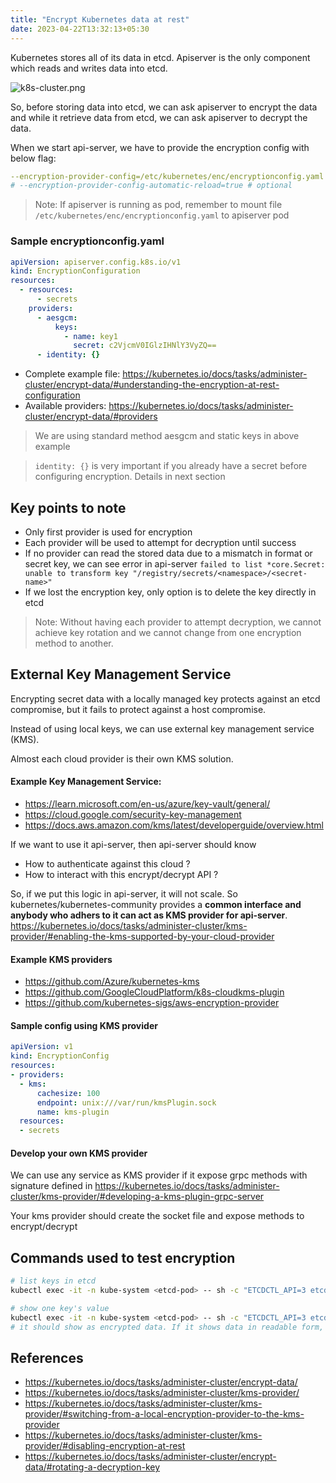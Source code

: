 ```yaml
---
title: "Encrypt Kubernetes data at rest"
date: 2023-04-22T13:32:13+05:30
---
```


Kubernetes stores all of its data in etcd. Apiserver is the only component which reads and writes data into etcd.

![k8s-cluster.png](/k8s-cluster.png)

So, before storing data into etcd, we can ask apiserver to encrypt the data and while it retrieve data from etcd, we can ask apiserver to decrypt the data.

When we start api-server, we have to provide the encryption config with below flag:
```yaml
--encryption-provider-config=/etc/kubernetes/enc/encryptionconfig.yaml
# --encryption-provider-config-automatic-reload=true # optional
```

> Note: If apiserver is running as pod, remember to mount file `/etc/kubernetes/enc/encryptionconfig.yaml` to apiserver pod

### Sample encryptionconfig.yaml
```yaml
apiVersion: apiserver.config.k8s.io/v1
kind: EncryptionConfiguration
resources:
  - resources:
      - secrets
    providers:
      - aesgcm:
          keys:
            - name: key1
              secret: c2VjcmV0IGlzIHNlY3VyZQ==
      - identity: {}
```              

- Complete example file: https://kubernetes.io/docs/tasks/administer-cluster/encrypt-data/#understanding-the-encryption-at-rest-configuration
- Available providers: https://kubernetes.io/docs/tasks/administer-cluster/encrypt-data/#providers

> We are using standard method aesgcm and static keys in above example

> `identity: {}` is very important if you already have a secret before configuring encryption. Details in next section

## Key points to note
- Only first provider is used for encryption
- Each provider will be used to attempt for decryption until success
- If no provider can read the stored data due to a mismatch in format or secret key, we can see error in api-server `failed to list *core.Secret: unable to transform key "/registry/secrets/<namespace>/<secret-name>"`
- If we lost the encryption key, only option is to delete the key directly in etcd

> Note: Without having each provider to attempt decryption, we cannot achieve key rotation and we cannot change from one encryption method to another.
## External Key Management Service

Encrypting secret data with a locally managed key protects against an etcd compromise, but it fails to protect against a host compromise.

Instead of using local keys, we can use external key management service (KMS).

Almost each cloud provider is their own KMS solution.
#### Example Key Management Service:
- https://learn.microsoft.com/en-us/azure/key-vault/general/
- https://cloud.google.com/security-key-management
- https://docs.aws.amazon.com/kms/latest/developerguide/overview.html

If we want to use it api-server, then api-server should know
- How to authenticate against this cloud ?
- How to interact with this encrypt/decrypt API ?

So, if we put this logic in api-server, it will not scale. So kubernetes/kubernetes-community provides a **common interface and anybody who adhers to it can act as KMS provider for api-server**. https://kubernetes.io/docs/tasks/administer-cluster/kms-provider/#enabling-the-kms-supported-by-your-cloud-provider

#### Example KMS providers
- https://github.com/Azure/kubernetes-kms
- https://github.com/GoogleCloudPlatform/k8s-cloudkms-plugin
- https://github.com/kubernetes-sigs/aws-encryption-provider

#### Sample config using KMS provider

```yaml
apiVersion: v1
kind: EncryptionConfig
resources:
- providers:
  - kms:
      cachesize: 100
      endpoint: unix:///var/run/kmsPlugin.sock
      name: kms-plugin
  resources:
  - secrets
```

#### Develop your own KMS provider
We can use any service as KMS provider if it expose grpc methods with signature defined in https://kubernetes.io/docs/tasks/administer-cluster/kms-provider/#developing-a-kms-plugin-grpc-server

Your kms provider should create the socket file and expose methods to encrypt/decrypt

## Commands used to test encryption

```sh
# list keys in etcd
kubectl exec -it -n kube-system <etcd-pod> -- sh -c "ETCDCTL_API=3 etcdctl --endpoints 127.0.0.1:2379 --cacert /etc/kubernetes/pki/etcd/ca.crt --cert /etc/kubernetes/pki/etcd/server.crt --key /etc/kubernetes/pki/etcd/server.key get / --prefix --keys-only"

# show one key's value
kubectl exec -it -n kube-system <etcd-pod> -- sh -c "ETCDCTL_API=3 etcdctl --endpoints 127.0.0.1:2379 --cacert /etc/kubernetes/pki/etcd/ca.crt --cert /etc/kubernetes/pki/etcd/server.crt --key /etc/kubernetes/pki/etcd/server.key get /registry/secrets/<namespace>/<secret-name>"
# it should show as encrypted data. If it shows data in readable form, encryption at rest is not configured properly
```

## References
- https://kubernetes.io/docs/tasks/administer-cluster/encrypt-data/
- https://kubernetes.io/docs/tasks/administer-cluster/kms-provider/
- https://kubernetes.io/docs/tasks/administer-cluster/kms-provider/#switching-from-a-local-encryption-provider-to-the-kms-provider
- https://kubernetes.io/docs/tasks/administer-cluster/kms-provider/#disabling-encryption-at-rest
- https://kubernetes.io/docs/tasks/administer-cluster/encrypt-data/#rotating-a-decryption-key